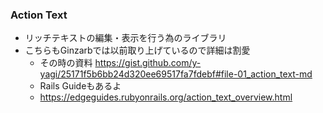 ### Action Text

* リッチテキストの編集・表示を行う為のライブラリ
* こちらもGinzarbでは以前取り上げているので詳細は割愛
  * その時の資料 https://gist.github.com/y-yagi/25171f5b6bb24d320ee69517fa7fdebf#file-01_action_text-md
  * Rails Guideもあるよ
  * https://edgeguides.rubyonrails.org/action_text_overview.html
